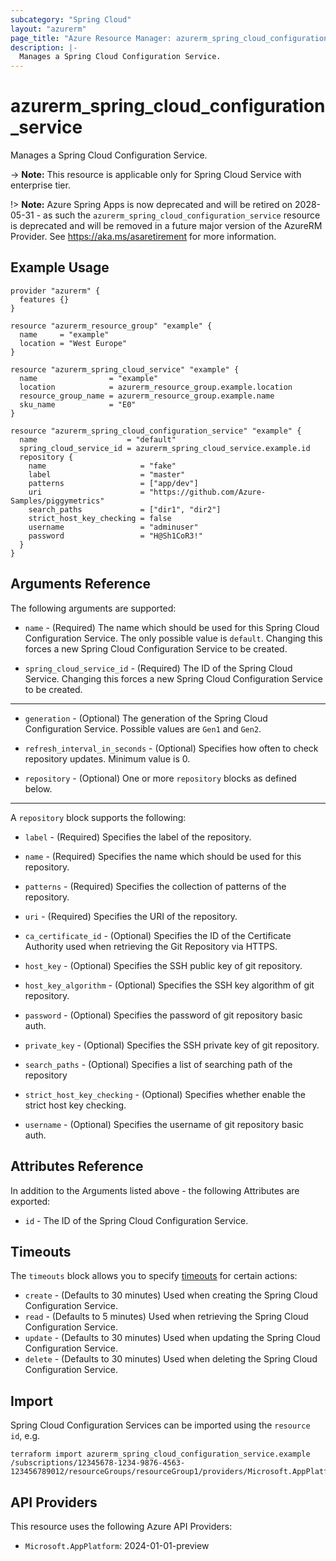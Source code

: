 ```yaml
---
subcategory: "Spring Cloud"
layout: "azurerm"
page_title: "Azure Resource Manager: azurerm_spring_cloud_configuration_service"
description: |-
  Manages a Spring Cloud Configuration Service.
---
```


# azurerm_spring_cloud_configuration_service

Manages a Spring Cloud Configuration Service.

-> **Note:** This resource is applicable only for Spring Cloud Service with enterprise tier.

!> **Note:** Azure Spring Apps is now deprecated and will be retired on 2028-05-31 - as such the `azurerm_spring_cloud_configuration_service` resource is deprecated and will be removed in a future major version of the AzureRM Provider. See https://aka.ms/asaretirement for more information.

## Example Usage

```hcl
provider "azurerm" {
  features {}
}

resource "azurerm_resource_group" "example" {
  name     = "example"
  location = "West Europe"
}

resource "azurerm_spring_cloud_service" "example" {
  name                = "example"
  location            = azurerm_resource_group.example.location
  resource_group_name = azurerm_resource_group.example.name
  sku_name            = "E0"
}

resource "azurerm_spring_cloud_configuration_service" "example" {
  name                    = "default"
  spring_cloud_service_id = azurerm_spring_cloud_service.example.id
  repository {
    name                     = "fake"
    label                    = "master"
    patterns                 = ["app/dev"]
    uri                      = "https://github.com/Azure-Samples/piggymetrics"
    search_paths             = ["dir1", "dir2"]
    strict_host_key_checking = false
    username                 = "adminuser"
    password                 = "H@Sh1CoR3!"
  }
}
```

## Arguments Reference

The following arguments are supported:

* `name` - (Required) The name which should be used for this Spring Cloud Configuration Service. The only possible value is `default`. Changing this forces a new Spring Cloud Configuration Service to be created.

* `spring_cloud_service_id` - (Required) The ID of the Spring Cloud Service. Changing this forces a new Spring Cloud Configuration Service to be created.

---

* `generation` - (Optional) The generation of the Spring Cloud Configuration Service. Possible values are `Gen1` and `Gen2`.

* `refresh_interval_in_seconds` - (Optional) Specifies how often to check repository updates. Minimum value is 0.

* `repository` - (Optional) One or more `repository` blocks as defined below.

---

A `repository` block supports the following:

* `label` - (Required) Specifies the label of the repository.

* `name` - (Required) Specifies the name which should be used for this repository.

* `patterns` - (Required) Specifies the collection of patterns of the repository.

* `uri` - (Required) Specifies the URI of the repository.

* `ca_certificate_id` - (Optional) Specifies the ID of the Certificate Authority used when retrieving the Git Repository via HTTPS.

* `host_key` - (Optional) Specifies the SSH public key of git repository.

* `host_key_algorithm` - (Optional) Specifies the SSH key algorithm of git repository.

* `password` - (Optional) Specifies the password of git repository basic auth.

* `private_key` - (Optional) Specifies the SSH private key of git repository.

* `search_paths` - (Optional) Specifies a list of searching path of the repository

* `strict_host_key_checking` - (Optional) Specifies whether enable the strict host key checking.

* `username` - (Optional) Specifies the username of git repository basic auth.

## Attributes Reference

In addition to the Arguments listed above - the following Attributes are exported:

* `id` - The ID of the Spring Cloud Configuration Service.

## Timeouts

The `timeouts` block allows you to specify [timeouts](https://www.terraform.io/language/resources/syntax#operation-timeouts) for certain actions:

* `create` - (Defaults to 30 minutes) Used when creating the Spring Cloud Configuration Service.
* `read` - (Defaults to 5 minutes) Used when retrieving the Spring Cloud Configuration Service.
* `update` - (Defaults to 30 minutes) Used when updating the Spring Cloud Configuration Service.
* `delete` - (Defaults to 30 minutes) Used when deleting the Spring Cloud Configuration Service.

## Import

Spring Cloud Configuration Services can be imported using the `resource id`, e.g.

```shell
terraform import azurerm_spring_cloud_configuration_service.example /subscriptions/12345678-1234-9876-4563-123456789012/resourceGroups/resourceGroup1/providers/Microsoft.AppPlatform/spring/service1/configurationServices/configurationService1
```

## API Providers
<!-- This section is generated, changes will be overwritten -->
This resource uses the following Azure API Providers:

* `Microsoft.AppPlatform`: 2024-01-01-preview
